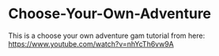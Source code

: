 # Choose-Your-Own-Adventure

This is a choose your own adventure gam tutorial from here: https://www.youtube.com/watch?v=nhYcTh6vw9A
